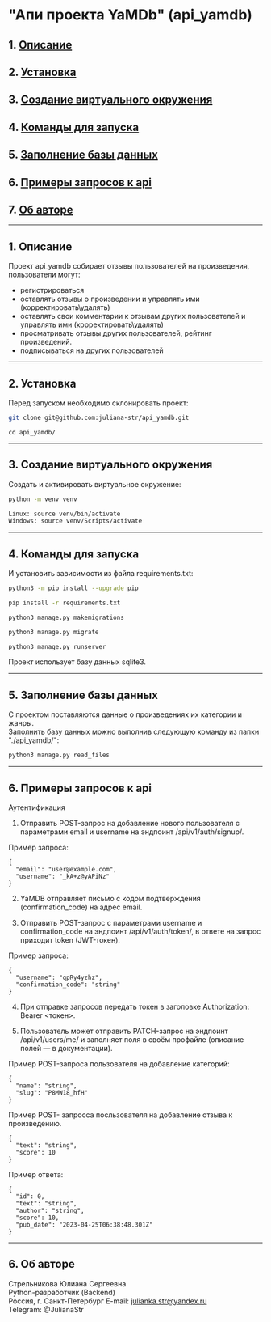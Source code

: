 # "Апи проекта YaMDb" (api_yamdb)

## 1. [Описание](#1)
## 2. [Установка](#2)
## 3. [Создание виртуального окружения](#3)
## 4. [Команды для запуска](#4)
## 5. [Заполнение базы данных](#5)
## 6. [Примеры запросов к api](#6)
## 7. [Об авторе](#7)

---
## 1. Описание <a id=1></a>

Проект api_yamdb собирает отзывы пользователей на произведения, пользователи могут: 
  - регистрироваться
  - оставлять отзывы о произведении и управлять ими (корректировать\удалять)
  - оставлять свои комментарии к отзывам других пользователей и управлять ими (корректировать\удалять)
  - просматривать отзывы других пользователей, рейтинг произведений.
  - подписываться на других пользователей

---
## 2. Установка <a id=2></a>

Перед запуском необходимо склонировать проект:
```bash
git clone git@github.com:juliana-str/api_yamdb.git
```
```
cd api_yamdb/
```

---
## 3. Создание виртуального окружения <a id=3></a>

Cоздать и активировать виртуальное окружение:
```bash
python -m venv venv
```
```bash
Linux: source venv/bin/activate
Windows: source venv/Scripts/activate
```

---
## 4. Команды для запуска <a id=4></a>

И установить зависимости из файла requirements.txt:
```bash
python3 -m pip install --upgrade pip
```
```bash
pip install -r requirements.txt
```
```bash
python3 manage.py makemigrations
```
```bash
python3 manage.py migrate
```
```bash
python3 manage.py runserver
```

Проект использует базу данных sqlite3.  

---
## 5. Заполнение базы данных <a id=5></a>

С проектом поставляются данные о произведениях их категории и жанры.  
Заполнить базу данных можно выполнив следующую команду из папки "./api_yamdb/":
```bash
python3 manage.py read_files
```

---
## 6. Примеры запросов к api <a id=6></a>

Аутентификация 

1. Отправить POST-запрос на добавление нового пользователя с параметрами email и username на эндпоинт /api/v1/auth/signup/.

Пример запроса: 

```
{
  "email": "user@example.com",
  "username": "_kA+z@yAPiNz"
}
```

2. YaMDB отправляет письмо с кодом подтверждения (confirmation_code) на адрес email.

3. Отправить POST-запрос с параметрами username и confirmation_code на эндпоинт /api/v1/auth/token/, в ответе на запрос приходит token (JWT-токен).

Пример запроса: 

```
{
  "username": "qpRy4yzhz",
  "confirmation_code": "string"
}
```

4. При отправке запроcов передать токен в заголовке Authorization: Bearer <токен>.

5. Пользователь может отправить PATCH-запрос на эндпоинт /api/v1/users/me/ и заполняет поля в своём профайле (описание полей — в документации).

Пример POST-запроса пользователя на добавление категорий:

```
{
  "name": "string",
  "slug": "P8MW18_hfH"
}
```

Пример POST- запросса посльзователя на добавление отзыва к произведению.

```
{
  "text": "string",
  "score": 10
}
```

Пример ответа:

```
{
  "id": 0,
  "text": "string",
  "author": "string",
  "score": 10,
  "pub_date": "2023-04-25T06:38:48.301Z"
}
```

---
## 6. Об авторе <a id=6></a>

Стрельникова Юлиана Сергеевна  
Python-разработчик (Backend)  
Россия, г. Санкт-Петербург
E-mail: julianka.str@yandex.ru  
Telegram: @JulianaStr
